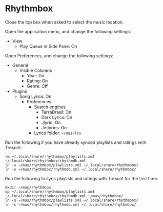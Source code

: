 # Rhythmbox

Close the top box when asked to select the music location.

Open the application menu, and change the following settings:

- View
  - Play Queue in Side Pane: On

Open Preferences, and change the following settings:

- General
  - Visible Columns
    - Year: On
    - Rating: On
    - Genre: Off
- Plugins
  - Song Lyrics: On
    - Preferences
      - Search engines
        - TerraBrasil: On
        - Dark Lyrics: On
        - Jlyric: On
        - Jetlyrics: On
      - Lyrics folder: `~/mus/lrx`

Run the following if you have already synced playlists and ratings with Tresorit:

```
rm ~/.local/share/rhythmbox/playlists.xml ~/.local/share/rhythmbox/rhythmdb.xml
ln -s ~/mus/rhythmbox/playlists.xml ~/.local/share/rhythmbox/
ln -s ~/mus/rhythmbox/rhythmdb.xml ~/.local/share/rhythmbox/
```

Run the following to sync playlists and ratings with Tresorit for the first time:

```
mkdir ~/mus/rhythmbox
cp ~/.local/share/rhythmbox/playlists.xml ~/.local/share/rhythmbox/rhythmdb.xml ~/mus/rhythmbox/
ln -s ~/mus/rhythmbox/playlists.xml ~/.local/share/rhythmbox/
ln -s ~/mus/rhythmbox/rhythmdb.xml ~/.local/share/rhythmbox/
```
